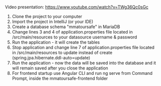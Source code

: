 Video presentation: 
https://www.youtube.com/watch?v=TWg36Qc0sGc

1. Clone the project to your computer
2. Import the project in IntelliJ (or your IDE)
3. Create a database schema "mmatoursafe" in MariaDB
4. Change lines 3 and 4 of application.properties file located in /src/main/resources to your datasource username & password
5. Run the application - it will create the tables
6. Stop application and change line 7 of application.properties file located in /src/main/resources to update instead of create (spring.jpa.hibernate.ddl-auto=update)
7. Run the application - now the data will be saved into the database and it will remain saved after you close the application
8. For frontend startup use Angular CLI and run ng serve from Command Prompt, inside the mmatoursafe-frontend folder
